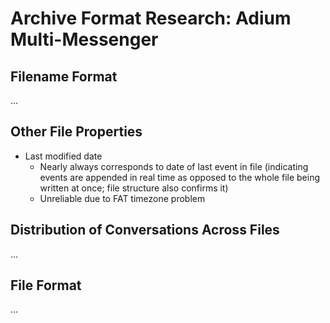Archive Format Research: Adium Multi-Messenger
==============================================


Filename Format
---------------

...


Other File Properties
---------------------

- Last modified date
  - Nearly always corresponds to date of last event in file (indicating events are appended in real time as opposed to the whole file being written at once; file structure also confirms it)
  - Unreliable due to FAT timezone problem


Distribution of Conversations Across Files
------------------------------------------

...


File Format
-----------

...

